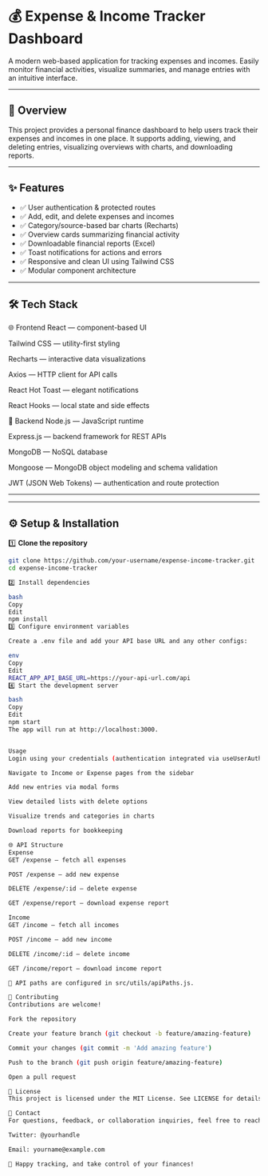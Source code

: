 # 💰 Expense & Income Tracker Dashboard

A modern web-based application for tracking expenses and incomes. Easily monitor financial activities, visualize summaries, and manage entries with an intuitive interface.

---

## 🚀 **Overview**

This project provides a personal finance dashboard to help users track their expenses and incomes in one place. It supports adding, viewing, and deleting entries, visualizing overviews with charts, and downloading reports.

---

## ✨ **Features**

- ✅ User authentication & protected routes
- ✅ Add, edit, and delete expenses and incomes
- ✅ Category/source-based bar charts (Recharts)
- ✅ Overview cards summarizing financial activity
- ✅ Downloadable financial reports (Excel)
- ✅ Toast notifications for actions and errors
- ✅ Responsive and clean UI using Tailwind CSS
- ✅ Modular component architecture

---

## 🛠 **Tech Stack**

🌐 Frontend
React — component-based UI

Tailwind CSS — utility-first styling

Recharts — interactive data visualizations

Axios — HTTP client for API calls

React Hot Toast — elegant notifications

React Hooks — local state and side effects

💾 Backend
Node.js — JavaScript runtime

Express.js — backend framework for REST APIs

MongoDB — NoSQL database

Mongoose — MongoDB object modeling and schema validation

JWT (JSON Web Tokens) — authentication and route protection

---


---

## ⚙️ **Setup & Installation**

1️⃣ **Clone the repository**

```bash
git clone https://github.com/your-username/expense-income-tracker.git
cd expense-income-tracker

2️⃣ Install dependencies

bash
Copy
Edit
npm install
3️⃣ Configure environment variables

Create a .env file and add your API base URL and any other configs:

env
Copy
Edit
REACT_APP_API_BASE_URL=https://your-api-url.com/api
4️⃣ Start the development server

bash
Copy
Edit
npm start
The app will run at http://localhost:3000.


Usage
Login using your credentials (authentication integrated via useUserAuth)

Navigate to Income or Expense pages from the sidebar

Add new entries via modal forms

View detailed lists with delete options

Visualize trends and categories in charts

Download reports for bookkeeping

🌐 API Structure
Expense
GET /expense — fetch all expenses

POST /expense — add new expense

DELETE /expense/:id — delete expense

GET /expense/report — download expense report

Income
GET /income — fetch all incomes

POST /income — add new income

DELETE /income/:id — delete income

GET /income/report — download income report

📌 API paths are configured in src/utils/apiPaths.js.

🤝 Contributing
Contributions are welcome!

Fork the repository

Create your feature branch (git checkout -b feature/amazing-feature)

Commit your changes (git commit -m 'Add amazing feature')

Push to the branch (git push origin feature/amazing-feature)

Open a pull request

🪪 License
This project is licensed under the MIT License. See LICENSE for details.

💬 Contact
For questions, feedback, or collaboration inquiries, feel free to reach out:

Twitter: @yourhandle

Email: yourname@example.com

🎉 Happy tracking, and take control of your finances!
